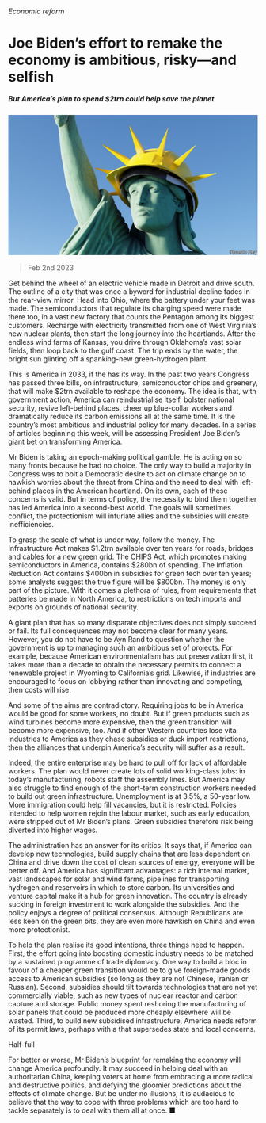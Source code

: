 ###### Economic reform

# Joe Biden’s effort to remake the economy is ambitious, risky—and selfish 

##### But America’s plan to spend $2trn could help save the planet 

![image](images/20230204_LDD001.jpg) 

> Feb 2nd 2023 

Get behind the wheel of an electric vehicle made in Detroit and drive south. The outline of a city that was once a byword for industrial decline fades in the rear-view mirror. Head into Ohio, where the battery under your feet was made. The semiconductors that regulate its charging speed were made there too, in a vast new factory that counts the Pentagon among its biggest customers. Recharge with electricity transmitted from one of West Virginia’s new nuclear plants, then start the long journey into the heartlands. After the endless wind farms of Kansas, you drive through Oklahoma’s vast solar fields, then loop back to the gulf coast. The trip ends by the water, the bright sun glinting off a spanking-new green-hydrogen plant.

This is America in 2033, if the  has its way. In the past two years Congress has passed three bills, on infrastructure, semiconductor chips and greenery, that will make $2trn available to reshape the economy. The idea is that, with government action, America can reindustrialise itself, bolster national security, revive left-behind places, cheer up blue-collar workers and dramatically reduce its carbon emissions all at the same time. It is the country’s most ambitious and industrial policy for many decades. In a series of articles beginning this week,  will be assessing President Joe Biden’s giant bet on transforming America. 

Mr Biden is taking an epoch-making political gamble. He is acting on so many fronts because he had no choice. The only way to build a majority in Congress was to bolt a Democratic desire to act on climate change on to hawkish worries about the threat from China and the need to deal with left-behind places in the American heartland. On its own, each of these concerns is valid. But in terms of policy, the necessity to bind them together has led America into a second-best world. The goals will sometimes conflict, the protectionism will infuriate allies and the subsidies will create inefficiencies. 

To grasp the scale of what is under way, follow the money. The Infrastructure Act makes $1.2trn available over ten years for roads, bridges and cables for a new green grid. The CHIPS Act, which promotes making semiconductors in America, contains $280bn of spending. The Inflation Reduction Act contains $400bn in subsidies for green tech over ten years; some analysts suggest the true figure will be $800bn. The money is only part of the picture. With it comes a plethora of rules, from requirements that batteries be made in North America, to restrictions on tech imports and exports on grounds of national security. 

A giant plan that has so many disparate objectives does not simply succeed or fail. Its full consequences may not become clear for many years. However, you do not have to be Ayn Rand to question whether the government is up to managing such an ambitious set of projects. For example, because American environmentalism has put preservation first, it takes more than a decade to obtain the necessary permits to connect a renewable project in Wyoming to California’s grid. Likewise, if industries are encouraged to focus on lobbying rather than innovating and competing, then costs will rise.

And some of the aims are contradictory. Requiring jobs to be in America would be good for some workers, no doubt. But if green products such as wind turbines become more expensive, then the green transition will become more expensive, too. And if other Western countries lose vital industries to America as they chase subsidies or duck import restrictions, then the alliances that underpin America’s security will suffer as a result. 

Indeed, the entire enterprise may be hard to pull off for lack of affordable workers. The plan would never create lots of solid working-class jobs: in today’s manufacturing, robots staff the assembly lines. But America may also struggle to find enough of the short-term construction workers needed to build out green infrastructure. Unemployment is at 3.5%, a 50-year low. More immigration could help fill vacancies, but it is restricted. Policies intended to help women rejoin the labour market, such as early education, were stripped out of Mr Biden’s plans. Green subsidies therefore risk being diverted into higher wages.

The administration has an answer for its critics. It says that, if America can develop new technologies, build supply chains that are less dependent on China and drive down the cost of clean sources of energy, everyone will be better off. And America has significant advantages: a rich internal market, vast landscapes for solar and wind farms, pipelines for transporting hydrogen and reservoirs in which to store carbon. Its universities and venture capital make it a hub for green innovation. The country is already sucking in foreign investment to work alongside the subsidies. And the policy enjoys a degree of political consensus. Although Republicans are less keen on the green bits, they are even more hawkish on China and even more protectionist.

To help the plan realise its good intentions, three things need to happen. First, the effort going into boosting domestic industry needs to be matched by a sustained programme of trade diplomacy. One way to build a bloc in favour of a cheaper green transition would be to give foreign-made goods access to American subsidies (so long as they are not Chinese, Iranian or Russian). Second, subsidies should tilt towards technologies that are not yet commercially viable, such as new types of nuclear reactor and carbon capture and storage. Public money spent reshoring the manufacturing of solar panels that could be produced more cheaply elsewhere will be wasted. Third, to build new subsidised infrastructure, America needs reform of its permit laws, perhaps with a  that supersedes state and local concerns. 

Half-full

For better or worse, Mr Biden’s blueprint for remaking the economy will change America profoundly. It may succeed in helping deal with an authoritarian China, keeping voters at home from embracing a more radical and destructive politics, and defying the gloomier predictions about the effects of climate change. But be under no illusions, it is audacious to believe that the way to cope with three problems which are too hard to tackle separately is to deal with them all at once. ■


